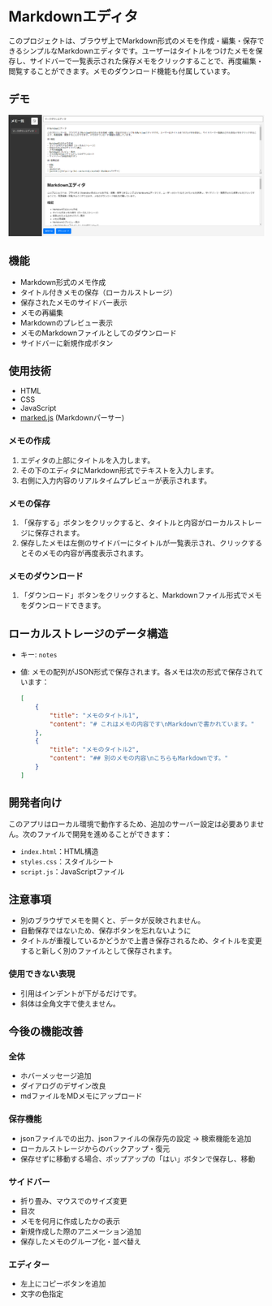 # Markdownエディタ

このプロジェクトは、ブラウザ上でMarkdown形式のメモを作成・編集・保存できるシンプルなMarkdownエディタです。ユーザーはタイトルをつけたメモを保存し、サイドバーで一覧表示された保存メモをクリックすることで、再度編集・閲覧することができます。メモのダウンロード機能も付属しています。

## デモ
![](img/demo.png)

## 機能

- Markdown形式のメモ作成
- タイトル付きメモの保存（ローカルストレージ）
- 保存されたメモのサイドバー表示
- メモの再編集
- Markdownのプレビュー表示
- メモのMarkdownファイルとしてのダウンロード
- サイドバーに新規作成ボタン

## 使用技術

- HTML
- CSS
- JavaScript
- [marked.js](https://github.com/markedjs/marked) (Markdownパーサー)
  

### メモの作成

1. エディタの上部にタイトルを入力します。
2. その下のエディタにMarkdown形式でテキストを入力します。
3. 右側に入力内容のリアルタイムプレビューが表示されます。

### メモの保存

1. 「保存する」ボタンをクリックすると、タイトルと内容がローカルストレージに保存されます。
2.  保存したメモは左側のサイドバーにタイトルが一覧表示され、クリックするとそのメモの内容が再度表示されます。

### メモのダウンロード

1. 「ダウンロード」ボタンをクリックすると、Markdownファイル形式でメモをダウンロードできます。

## ローカルストレージのデータ構造

- キー: `notes`
- 値: メモの配列がJSON形式で保存されます。各メモは次の形式で保存されています：

    ```json
    [
        {
            "title": "メモのタイトル1",
            "content": "# これはメモの内容です\nMarkdownで書かれています。"
        },
        {
            "title": "メモのタイトル2",
            "content": "## 別のメモの内容\nこちらもMarkdownです。"
        }
    ]
    ```

## 開発者向け

このアプリはローカル環境で動作するため、追加のサーバー設定は必要ありません。次のファイルで開発を進めることができます：

- `index.html`：HTML構造
- `styles.css`：スタイルシート
- `script.js`：JavaScriptファイル

## 注意事項
- 別のブラウザでメモを開くと、データが反映されません。
- 自動保存ではないため、保存ボタンを忘れないように
- タイトルが重複しているかどうかで上書き保存されるため、タイトルを変更すると新しく別のファイルとして保存されます。
### 使用できない表現
- 引用はインデントが下がるだけです。
- 斜体は全角文字で使えません。
  
## 今後の機能改善
### 全体
- ホバーメッセージ追加
- ダイアログのデザイン改良
- mdファイルをMDメモにアップロード

### 保存機能
- jsonファイルでの出力、jsonファイルの保存先の設定 → 検索機能を追加
- ローカルストレージからのバックアップ・復元
- 保存せずに移動する場合、ポップアップの「はい」ボタンで保存し、移動

### サイドバー
- 折り畳み、マウスでのサイズ変更
- 目次
- メモを何月に作成したかの表示
- 新規作成した際のアニメーション追加
- 保存したメモのグループ化・並べ替え

### エディター
- 左上にコピーボタンを追加
- 文字の色指定
